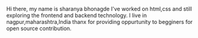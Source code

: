 Hi there,
my name is sharanya bhonagde
I've worked on html,css and still exploring the frontend and backend technology.
I live in nagpur,maharashtra,India
thanx for providing oppurtunity to  begginers for open source contribution.